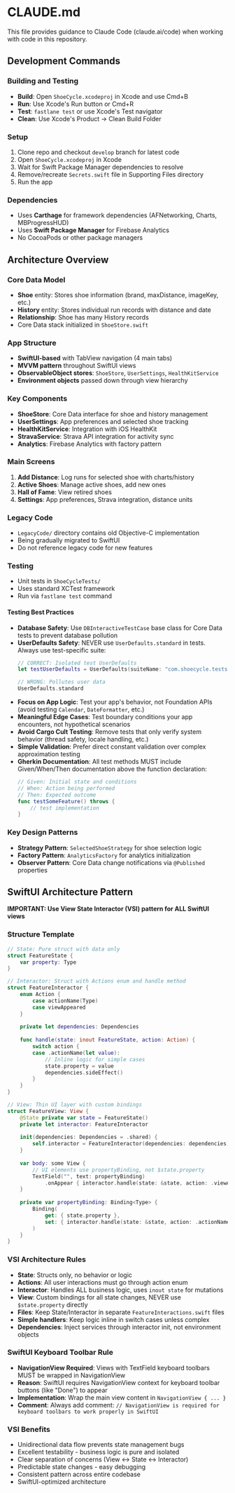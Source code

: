 # CLAUDE.md

This file provides guidance to Claude Code (claude.ai/code) when working with code in this repository.

## Development Commands

### Building and Testing
- **Build**: Open `ShoeCycle.xcodeproj` in Xcode and use Cmd+B
- **Run**: Use Xcode's Run button or Cmd+R 
- **Test**: `fastlane test` or use Xcode's Test navigator
- **Clean**: Use Xcode's Product → Clean Build Folder

### Setup
1. Clone repo and checkout `develop` branch for latest code
2. Open `ShoeCycle.xcodeproj` in Xcode
3. Wait for Swift Package Manager dependencies to resolve
4. Remove/recreate `Secrets.swift` file in Supporting Files directory
5. Run the app

### Dependencies
- Uses **Carthage** for framework dependencies (AFNetworking, Charts, MBProgressHUD)
- Uses **Swift Package Manager** for Firebase Analytics
- No CocoaPods or other package managers

## Architecture Overview

### Core Data Model
- **Shoe** entity: Stores shoe information (brand, maxDistance, imageKey, etc.)
- **History** entity: Stores individual run records with distance and date
- **Relationship**: Shoe has many History records
- Core Data stack initialized in `ShoeStore.swift`

### App Structure
- **SwiftUI-based** with TabView navigation (4 main tabs)
- **MVVM pattern** throughout SwiftUI views
- **ObservableObject stores**: `ShoeStore`, `UserSettings`, `HealthKitService`
- **Environment objects** passed down through view hierarchy

### Key Components
- **ShoeStore**: Core Data interface for shoe and history management
- **UserSettings**: App preferences and selected shoe tracking
- **HealthKitService**: Integration with iOS HealthKit
- **StravaService**: Strava API integration for activity sync
- **Analytics**: Firebase Analytics with factory pattern

### Main Screens
1. **Add Distance**: Log runs for selected shoe with charts/history
2. **Active Shoes**: Manage active shoes, add new ones
3. **Hall of Fame**: View retired shoes
4. **Settings**: App preferences, Strava integration, distance units

### Legacy Code
- `LegacyCode/` directory contains old Objective-C implementation
- Being gradually migrated to SwiftUI
- Do not reference legacy code for new features

### Testing
- Unit tests in `ShoeCycleTests/`
- Uses standard XCTest framework
- Run via `fastlane test` command

#### Testing Best Practices
- **Database Safety**: Use `DBInteractiveTestCase` base class for Core Data tests to prevent database pollution
- **UserDefaults Safety**: NEVER use `UserDefaults.standard` in tests. Always use test-specific suite:
  ```swift
  // CORRECT: Isolated test UserDefaults
  let testUserDefaults = UserDefaults(suiteName: "com.shoecycle.tests")!
  
  // WRONG: Pollutes user data
  UserDefaults.standard
  ```
- **Focus on App Logic**: Test your app's behavior, not Foundation APIs (avoid testing `Calendar`, `DateFormatter`, etc.)
- **Meaningful Edge Cases**: Test boundary conditions your app encounters, not hypothetical scenarios
- **Avoid Cargo Cult Testing**: Remove tests that only verify system behavior (thread safety, locale handling, etc.)
- **Simple Validation**: Prefer direct constant validation over complex approximation testing
- **Gherkin Documentation**: All test methods MUST include Given/When/Then documentation above the function declaration:
  ```swift
  // Given: Initial state and conditions
  // When: Action being performed
  // Then: Expected outcome
  func testSomeFeature() throws {
      // test implementation
  }
  ```

### Key Design Patterns
- **Strategy Pattern**: `SelectedShoeStrategy` for shoe selection logic
- **Factory Pattern**: `AnalyticsFactory` for analytics initialization
- **Observer Pattern**: Core Data change notifications via `@Published` properties

## SwiftUI Architecture Pattern

**IMPORTANT: Use View State Interactor (VSI) pattern for ALL SwiftUI views**

### Structure Template
```swift
// State: Pure struct with data only
struct FeatureState {
    var property: Type
}

// Interactor: Struct with Actions enum and handle method
struct FeatureInteractor {
    enum Action {
        case actionName(Type)
        case viewAppeared
    }
    
    private let dependencies: Dependencies
    
    func handle(state: inout FeatureState, action: Action) {
        switch action {
        case .actionName(let value):
            // Inline logic for simple cases
            state.property = value
            dependencies.sideEffect()
        }
    }
}

// View: Thin UI layer with custom bindings
struct FeatureView: View {
    @State private var state = FeatureState()
    private let interactor: FeatureInteractor
    
    init(dependencies: Dependencies = .shared) {
        self.interactor = FeatureInteractor(dependencies: dependencies)
    }
    
    var body: some View {
        // UI elements use propertyBinding, not $state.property
        TextField("", text: propertyBinding)
            .onAppear { interactor.handle(state: &state, action: .viewAppeared) }
    }
    
    private var propertyBinding: Binding<Type> {
        Binding(
            get: { state.property },
            set: { interactor.handle(state: &state, action: .actionName($0)) }
        )
    }
}
```

### VSI Architecture Rules
- **State**: Structs only, no behavior or logic
- **Actions**: All user interactions must go through action enum
- **Interactor**: Handles ALL business logic, uses `inout state` for mutations
- **View**: Custom bindings for all state changes, NEVER use `$state.property` directly
- **Files**: Keep State/Interactor in separate `FeatureInteractions.swift` files
- **Simple handlers**: Keep logic inline in switch cases unless complex
- **Dependencies**: Inject services through interactor init, not environment objects

### SwiftUI Keyboard Toolbar Rule
- **NavigationView Required**: Views with TextField keyboard toolbars MUST be wrapped in NavigationView
- **Reason**: SwiftUI requires NavigationView context for keyboard toolbar buttons (like "Done") to appear
- **Implementation**: Wrap the main view content in `NavigationView { ... }`
- **Comment**: Always add comment: `// NavigationView is required for keyboard toolbars to work properly in SwiftUI`

### VSI Benefits
- Unidirectional data flow prevents state management bugs
- Excellent testability - business logic is pure and isolated
- Clear separation of concerns (View ↔ State ↔ Interactor)
- Predictable state changes - easy debugging
- Consistent pattern across entire codebase
- SwiftUI-optimized architecture
